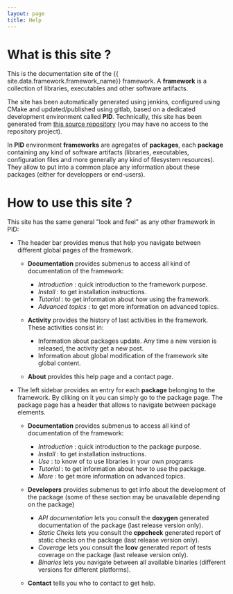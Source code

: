 ```yaml
---
layout: page
title: Help
---
```


# What is this site ?

This is the documentation site of the {{ site.data.framework.framework_name}} framework. A **framework** is a collection of libraries, executables and other software artifacts. 

The site has been automatically generated using jenkins, configured using CMake and updated/published using gitlab, based on a dedicated development environment called **PID**. Technically, this site has been generated from [this source repository]({{site.data.framework.framework_git_project}}) (you may have no access to the repository project).

In **PID** environment **frameworks** are agregates of **packages**, each **package** containing any kind of software artifacts (libraries, executables, configuration files and more generally any kind of filesystem resources). They allow to put into a common place any information about these packages (either for developpers or end-users).

 
# How to use this site ?

This site has the same general "look and feel" as any other framework in PID:

- The header bar provides menus that help you navigate between different global pages of the framework.
  - **Documentation** provides submenus to access all kind of documentation of the framework:
    + *Introduction* : quick introduction to the framework purpose.
    + *Install* : to get installation instructions.
    + *Tutorial* : to get information about how using the framework.
    + *Advanced topics* : to get more information on advanced topics.
 
  - **Activity** provides the history of last activities in the framework. These activities consist in:
    + Information about packages update. Any time a new version is released, the activity get a new post.
    + Information about global modification of the framework site global content.

  - **About** provides this help page and a contact page.

- The left sidebar provides an entry for each **package** belonging to the framework. By cliking on it you can simply go to the package page. The package page has a header that allows to navigate between package elements.
  - **Documentation** provides submenus to access all kind of documentation of the framework:
    + *Introduction* : quick introduction to the package purpose.
    + *Install* : to get installation instructions.
    + *Use* : to know of to use libraries in your own programs
    + *Tutorial* : to get information about how to use the package.
    + *More* : to get more information on advanced topics.

  - **Developers**  provides submenus to get info about the development of the package (some of these section may be unavailable depending on the package)
    + *API documentation* lets you consult the **doxygen** generated documentation of the package (last release version only).
    + *Static Cheks* lets you consult the **cppcheck** generated report of static checks on the package (last release version only).
    + *Coverage* lets you consult the **lcov** generated report of tests coverage on the package (last release version only).
    + *Binaries* lets you navigate between all available binaries (different versions for different platforms).

  - **Contact** tells you who to contact to get help.


